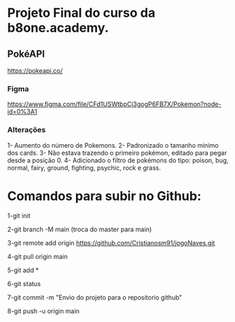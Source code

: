# Projeto Final do curso da b8one.academy.

## PokéAPI
https://pokeapi.co/

### Figma
https://www.figma.com/file/CFd1USWtbpCj3gogP6FB7X/Pokemon?node-id=0%3A1

### Alterações

1- Aumento do número de Pokemons.
2- Padronizado o tamanho minimo dos cards.
3- Não estava trazendo o primeiro pokémon, editado para pegar desde a posição 0.
4- Adicionado o filtro de pokémons do tipo: poison, bug, normal, fairy, ground, fighting, psychic, rock e grass.


# Comandos para subir no Github:
1-git init

2-git branch -M main (troca do master para main)

3-git remote add origin https://github.com/Cristianosm91/jogoNaves.git

4-git pull origin main

5-git add *

6-git status

7-git commit -m "Envio do projeto para o repositorio github"

8-git push -u origin main







